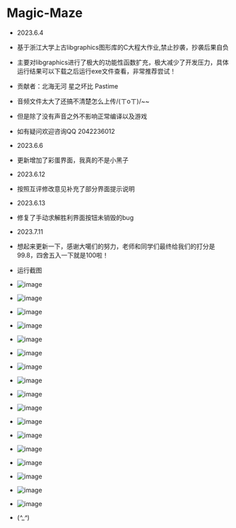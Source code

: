 # Magic-Maze
+ 2023.6.4
+ 基于浙江大学上古libgraphics图形库的C大程大作业,禁止抄袭，抄袭后果自负
+ 主要对libgraphics进行了极大的功能性函数扩充，极大减少了开发压力，具体运行结果可以下载之后运行exe文件查看，非常推荐尝试！

+ 贡献者：北海无河 星之坏比 Pastime
+ 音频文件太大了还搞不清楚怎么上传/(ㄒoㄒ)/~~
+ 但是除了没有声音之外不影响正常编译以及游戏
+ 如有疑问欢迎咨询QQ 2042236012
+ 2023.6.6
+ 更新增加了彩蛋界面，我真的不是小黑子
+ 2023.6.12
+ 按照互评修改意见补充了部分界面提示说明
+ 2023.6.13
+ 修复了手动求解胜利界面按钮未销毁的bug
+ 2023.7.11
+ 想起来更新一下，感谢大噶们的努力，老师和同学们最终给我们的打分是99.8，四舍五入一下就是100啦！
+ 运行截图
+ ![image](https://github.com/LUXINGYU23/Magic-Maze/assets/125804060/89cd8812-710a-4b68-b33a-051b61cd0507)
+ ![image](https://github.com/LUXINGYU23/Magic-Maze/assets/125804060/97412565-09c3-4808-a477-a5c14f9530c3)
+ ![image](https://github.com/LUXINGYU23/Magic-Maze/assets/125804060/b1aa6178-0612-4004-a68b-7f3bf59c4dad)
+ ![image](https://github.com/LUXINGYU23/Magic-Maze/assets/125804060/991b8874-9ec0-4d10-a5a7-77956b2385dd)
+ ![image](https://github.com/LUXINGYU23/Magic-Maze/assets/125804060/330de1c2-2f9d-40d6-ba86-5075778aa24a)
+ ![image](https://github.com/LUXINGYU23/Magic-Maze/assets/125804060/8d836af6-5631-489b-b0a9-f0dd2fa1619b)
+ ![image](https://github.com/LUXINGYU23/Magic-Maze/assets/125804060/69663b85-c19f-49d3-989e-5cb353d3543e)
+ ![image](https://github.com/LUXINGYU23/Magic-Maze/assets/125804060/6f813642-2c76-4c11-8e5a-0499596fe6af)
+ ![image](https://github.com/LUXINGYU23/Magic-Maze/assets/125804060/c4ebc6f3-b6c4-4d67-a1bf-63755a1efcc3)
+ ![image](https://github.com/LUXINGYU23/Magic-Maze/assets/125804060/8bf8436b-3882-4601-a507-ef130e0dbff9)
+ ![image](https://github.com/LUXINGYU23/Magic-Maze/assets/125804060/f8d816a1-57a3-4d85-ad47-a76597c78c87)
+ ![image](https://github.com/LUXINGYU23/Magic-Maze/assets/125804060/a834b47c-5153-41a3-b635-d0bd99664298)
+ ![image](https://github.com/LUXINGYU23/Magic-Maze/assets/125804060/cdecc3bf-9735-4478-a429-096fd899795a)
+ ![image](https://github.com/LUXINGYU23/Magic-Maze/assets/125804060/a4f4e074-b81b-4ccd-ac55-b18434770ab5)
+ ![image](https://github.com/LUXINGYU23/Magic-Maze/assets/125804060/f48d51d3-f47d-4a0f-ac8a-18b2bccc44d1)
+ ![image](https://github.com/LUXINGYU23/Magic-Maze/assets/125804060/f81a2c83-7ac2-4487-9184-f1089e7818ff)
+ ![image](https://github.com/LUXINGYU23/Magic-Maze/assets/125804060/2ecbde11-0b6c-416e-80a9-d353d8d02902)
+ (*^_^*)















